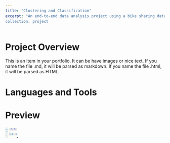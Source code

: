 ```yaml
---
title: "Clustering and Classification"
excerpt: "An end-to-end data analysis project using a bike sharing dataset from Kaggle. Includes data wrangling, EDA, visualization, and dashboard creation.
collection: project
---
```


# Project Overview
This is an item in your portfolio. It can be have images or nice text. If you name the file .md, it will be parsed as markdown. If you name the file .html, it will be parsed as HTML. 

# Languages and Tools

# Preview
<img src="/files/Dashboard.gif" width="40" height="40" />